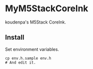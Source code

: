 # MyM5StackCoreInk

koudenpa's M5Stack CoreInk.

## Install

Set environment variables.
```
cp env.h.sample env.h
# And edit it.
```
